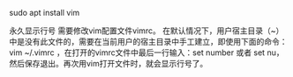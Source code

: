 

sudo apt install vim

永久显示行号
需要修改vim配置文件vimrc。
在默认情况下，用户宿主目录（~）中是没有此文件的，需要在当前用户的宿主目录中手工建立，即使用下面的命令：
vim ~/.vimrc ，在打开的vimrc文件中最后一行输入：set number 或者 set nu，然后保存退出。再次用vim打开文件时，就会显示行号了。

